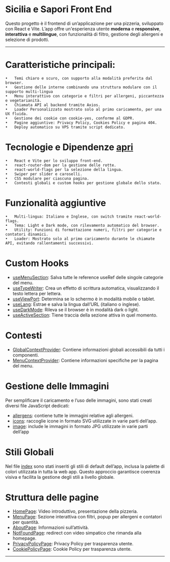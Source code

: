 # Sicilia e Sapori Front End

Questo progetto è il frontend di un’applicazione per una pizzeria, sviluppato con React e Vite. L’app offre un'esperienza utente **moderna** e **responsive**, **interattiva** e **multilingue**, con funzionalità di filtro, gestione degli allergeni e selezione di prodotti.

---

# Caratteristiche principali:

    •	Temi chiaro e scuro, con supporto alla modalità preferita dal browser.
    •	Gestione delle interne combinando una struttura modulare con il supporto multi-lingua
    •	Menu interattivo con categorie e filtri per allergeni, piccantezza e vegetarianità.
    •	Chiamata API al backend tramite Axios.
    •	Loader Personalizzato mostrato solo al primo caricamento, per una UX fluida.
    •	Gestione dei cookie con cookie-yes, conforme al GDPR.
    •	Pagine aggiuntive: Privacy Policy, Cookies Policy e pagina 404.
    •	Deploy automatico su VPS tramite script dedicato.

# Tecnologie e Dipendenze [apri](/package.json)

    •	React e Vite per lo sviluppo front-end.
    •	react-router-dom per la gestione delle rotte.
    •	react-world-flags per la selezione della lingua.
    •	Swiper per slider e caroselli.
    •	CSS modulare per ciascuna pagina.
    •	Contesti globali e custom hooks per gestione globale dello stato.

# Funzionalità aggiuntive

    •	Multi-lingua: Italiano e Inglese, con switch tramite react-world-flags.
    •	Tema: Light e Dark mode, con rilevamento automatico del browser.
    •	Utility: Funzioni di formattazione numeri, filtri per categorie e contatori dinamici.
    •	Loader: Mostrato solo al primo caricamento durante le chiamate API, evitando rallentamenti successivi.

# Custom Hooks

- [useMenuSection]: Salva tutte le reference useRef delle singole categorie del menu.
- [useTypeWriter]: Crea un effetto di scrittura automatica, visualizzando il testo lettera per lettera.
- [useViewPort]: Determina se lo schermo è in modalità mobile o tablet.
- [useLang]: Estrae e salva la lingua dall’URL (italiano o inglese).
- [useDarkMode]: Rileva se il browser è in modalità dark o light.
- [useActiveSection]: Tiene traccia della sezione attiva in quel momento.

# Contesti

- [GlobalContextProvider]: Contiene informazioni globali accessibili da tutti i componenti.
- [MenuContextProvider]: Contiene informazioni specifiche per la pagina del menu.

# Gestione delle Immagini

Per semplificare il caricamento e l’uso delle immagini, sono stati creati diversi file JavaScript dedicati:

- [allergens]: contiene tutte le immagini relative agli allergeni.
- [icons]: raccoglie icone in formato SVG utilizzate in varie parti dell’app.
- [image]: include le immagini in formato JPG utilizzate in varie parti dell’app

# Stili Globali

Nel file [index] sono stati inseriti gli stili di default dell’app, inclusa la palette di colori utilizzata in tutta la web app. Questo approccio garantisce coerenza visiva e facilita la gestione degli stili a livello globale.

# Struttura delle pagine

- [HomePage]: Video introduttivo, presentazione della pizzeria.
- [MenuPage]: Sezione interattiva con filtri, popup per allergeni e contatori per quantità.
- [AboutPage]: Informazioni sull’attività.
- [NotFoundPage]: redirect con video simpatico che rimanda alla homepage.
- [PrivacyPolicyPage]: Privacy Policy per trasparenza utente.
- [CookiePolicyPage]: Cookie Policy per trasparenza utente.

---

[useMenuSection]: /src/hooks/useMenuSections.js
[useTypeWriter]: /src/hooks/useTypewriter.js
[useViewPort]: /src/hooks/useViewport.js
[useLang]: /src/hooks/useLang.js
[useDarkMode]: /src/hooks/useDarkMode.js
[useActiveSection]: /src/hooks/useActiveSection.js
[GlobalContextProvider]: /src/context/GlobalContextProvider.jsx
[MenuContextProvider]: /src/context/MenuContextProvider.jsx
[allergens]: /src/assets/svg/allergens/allergens.js
[icons]: /src/assets/svg/general/icons.js
[image]: /src/assets/jpg/image.js
[index]: /src/index.css
[HomePage]: /src/pages/homePage/HomePage.jsx
[MenuPage]: /src/pages/menuPage/MenuPage.jsx
[AboutPage]: /src/pages/aboutPage/AboutPage.jsx
[NotFoundPage]: /src/pages/notFoundPage/NotFoundPage.jsx
[PrivacyPolicyPage]: /src/pages/privacyPolicyPage/PrivacyPolicyPage.jsx
[CookiePolicyPage]: /src/pages/cookiePolicyPage/CookiePolicyPage.jsx
